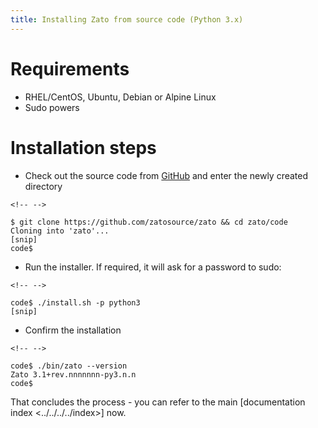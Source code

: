 ```yaml
---
title: Installing Zato from source code (Python 3.x)
---
```


Requirements
============

-   RHEL/CentOS, Ubuntu, Debian or Alpine Linux
-   Sudo powers

Installation steps
==================

-   Check out the source code from [GitHub](https://github.com/zatosource/) and enter the newly created directory

```{=html}
<!-- -->
```
    $ git clone https://github.com/zatosource/zato && cd zato/code
    Cloning into 'zato'...
    [snip]
    code$

-   Run the installer. If required, it will ask for a password to sudo:

```{=html}
<!-- -->
```
    code$ ./install.sh -p python3
    [snip]

-   Confirm the installation

```{=html}
<!-- -->
```
    code$ ./bin/zato --version
    Zato 3.1+rev.nnnnnnn-py3.n.n
    code$

That concludes the process - you can refer to the main
[documentation index \<../../../../index\>]
now.
